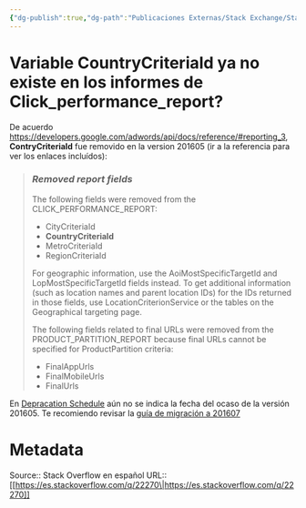 ```yaml
---
{"dg-publish":true,"dg-path":"Publicaciones Externas/Stack Exchange/Stack Overflow en español/es.stackoverflow.com-22270.md","permalink":"/publicaciones-externas/stack-exchange/stack-overflow-en-espanol/es-stackoverflow-com-22270/","title":"Variable CountryCriteriaId ya no existe en los informes de Click_performance_report?","hide":true,"noteIcon":"default","created":"2024-04-03T12:49:10.626-06:00","updated":"2024-04-05T16:43:48.666-06:00"}
---
```


# Variable CountryCriteriaId ya no existe en los informes de Click_performance_report?

De acuerdo  https://developers.google.com/adwords/api/docs/reference/#reporting_3, **ContryCriteriaId** fue removido en la version 201605 (ir a la referencia para ver los enlaces incluídos):


> ### *Removed report fields*
> 
> The following fields were removed from the CLICK_PERFORMANCE_REPORT:
> 
> - CityCriteriaId  
> - **CountryCriteriaId**  
> - MetroCriteriaId  
> - RegionCriteriaId  
> 
> For geographic information, use the AoiMostSpecificTargetId and
> LopMostSpecificTargetId fields instead. To get additional information
> (such as location names and parent location IDs) for the IDs returned
> in those fields, use LocationCriterionService or the tables on the
> Geographical targeting page.    
> 
> The following fields related to final URLs were removed from the
> PRODUCT_PARTITION_REPORT because final URLs cannot be specified for
> ProductPartition criteria:
> 
>  - FinalAppUrls 
>  - FinalMobileUrls  
>  - FinalUrls

En [Depracation Schedule][1] aún no se indica la fecha del ocaso de la versión 201605. Te recomiendo revisar la [guía de migración a 201607][2]


  [1]: https://developers.google.com/adwords/api/docs/sunset-dates
  [2]: https://developers.google.com/adwords/api/docs/guides/migration/v201607

# Metadata
Source:: Stack Overflow en español
URL:: [[https://es.stackoverflow.com/q/22270\|https://es.stackoverflow.com/q/22270]]

